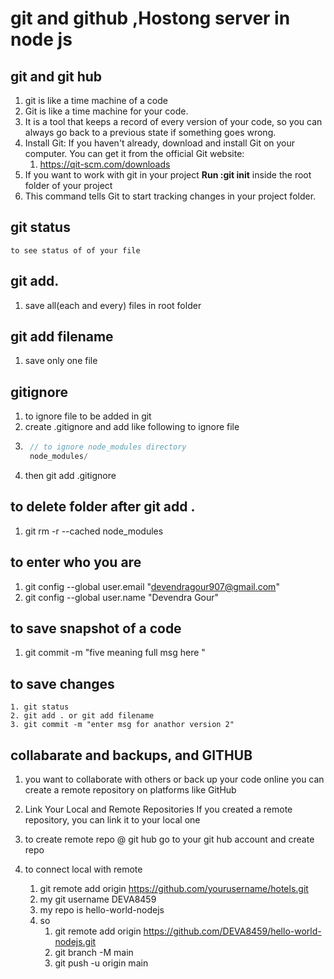 # git and github ,Hostong server in node js

## git and git hub
1. git is like a time machine of a code 
2. Git is like a time machine for your code.
3. It is a tool that keeps a record of every version of your code, so you can always go back to a previous state if something goes wrong.
4. Install Git: If you haven't already, download and install Git on your computer. You can get it from the official Git website:
    1. https://qit-scm.com/downloads
5. If you want to work with git in your project **Run :git init** inside the root folder of your project
6. This command tells Git to start tracking changes in your project folder.

## git status
    to see status of of your file

## git add.
1. save all(each and every) files in root folder 

## git add filename
1. save only one file

## gitignore
1. to ignore file to be added in git
3. create .gitignore and add like following to ignore file
2. ```js
    // to ignore node_modules directory
    node_modules/
    ```
4. then git add .gitignore

## to delete folder after git add .
1. git rm -r --cached node_modules 

## to enter who you are 
1. git config --global user.email "devendragour907@gmail.com"
2. git config --global user.name "Devendra Gour"

## to save snapshot of a code
1. git commit -m "five meaning full msg here "

## to save changes 
    1. git status 
    2. git add . or git add filename 
    3. git commit -m "enter msg for anathor version 2"

## collabarate and backups, and GITHUB
1. you want to collaborate with others or back up your code online you can create a remote repository on platforms like GitHub
2. Link Your Local and Remote Repositories
If you created a remote repository, you can link it to your local one
3. to create remote repo @ git hub
    go to your git hub account and create repo

4. to connect local with remote 
    1. git remote add origin https://github.com/yourusername/hotels.git
    2. my git username DEVA8459
    3. my repo is hello-world-nodejs
    4. so 
        1. git remote add origin https://github.com/DEVA8459/hello-world-nodejs.git
        2. git branch -M main 
        3. git push -u origin main    


